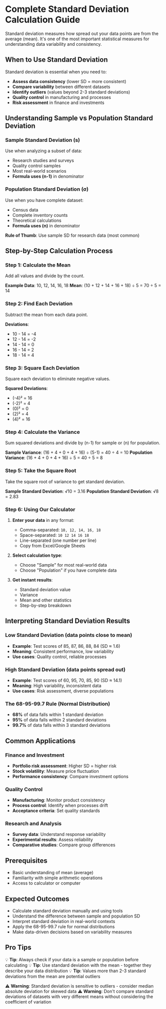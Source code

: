 # Complete Standard Deviation Calculation Guide

Standard deviation measures how spread out your data points are from the average (mean). It's one of the most important statistical measures for understanding data variability and consistency.

## When to Use Standard Deviation

Standard deviation is essential when you need to:
- **Assess data consistency** (lower SD = more consistent)
- **Compare variability** between different datasets
- **Identify outliers** (values beyond 2-3 standard deviations)
- **Quality control** in manufacturing and processes
- **Risk assessment** in finance and investments

## Understanding Sample vs Population Standard Deviation

### Sample Standard Deviation (s)
Use when analyzing a subset of data:
- Research studies and surveys
- Quality control samples
- Most real-world scenarios
- **Formula uses (n-1)** in denominator

### Population Standard Deviation (σ)
Use when you have complete dataset:
- Census data
- Complete inventory counts
- Theoretical calculations
- **Formula uses (n)** in denominator

**Rule of Thumb**: Use sample SD for research data (most common)

## Step-by-Step Calculation Process

### Step 1: Calculate the Mean
Add all values and divide by the count.

**Example Data**: 10, 12, 14, 16, 18
**Mean**: (10 + 12 + 14 + 16 + 18) ÷ 5 = 70 ÷ 5 = 14

### Step 2: Find Each Deviation
Subtract the mean from each data point.

**Deviations**:
- 10 - 14 = -4
- 12 - 14 = -2
- 14 - 14 = 0
- 16 - 14 = 2
- 18 - 14 = 4

### Step 3: Square Each Deviation
Square each deviation to eliminate negative values.

**Squared Deviations**:
- (-4)² = 16
- (-2)² = 4
- (0)² = 0
- (2)² = 4
- (4)² = 16

### Step 4: Calculate the Variance
Sum squared deviations and divide by (n-1) for sample or (n) for population.

**Sample Variance**: (16 + 4 + 0 + 4 + 16) ÷ (5-1) = 40 ÷ 4 = 10
**Population Variance**: (16 + 4 + 0 + 4 + 16) ÷ 5 = 40 ÷ 5 = 8

### Step 5: Take the Square Root
Take the square root of variance to get standard deviation.

**Sample Standard Deviation**: √10 = 3.16
**Population Standard Deviation**: √8 = 2.83

### Step 6: Using Our Calculator
1. **Enter your data** in any format:
   - Comma-separated: `10, 12, 14, 16, 18`
   - Space-separated: `10 12 14 16 18`
   - Line-separated (one number per line)
   - Copy from Excel/Google Sheets

2. **Select calculation type**:
   - Choose "Sample" for most real-world data
   - Choose "Population" if you have complete data

3. **Get instant results**:
   - Standard deviation value
   - Variance
   - Mean and other statistics
   - Step-by-step breakdown

## Interpreting Standard Deviation Results

### Low Standard Deviation (data points close to mean)
- **Example**: Test scores of 85, 87, 86, 88, 84 (SD ≈ 1.6)
- **Meaning**: Consistent performance, low variability
- **Use cases**: Quality control, reliable processes

### High Standard Deviation (data points spread out)
- **Example**: Test scores of 60, 95, 70, 85, 90 (SD ≈ 14.1)
- **Meaning**: High variability, inconsistent data
- **Use cases**: Risk assessment, diverse populations

### The 68-95-99.7 Rule (Normal Distribution)
- **68%** of data falls within 1 standard deviation
- **95%** of data falls within 2 standard deviations
- **99.7%** of data falls within 3 standard deviations

## Common Applications

### Finance and Investment
- **Portfolio risk assessment**: Higher SD = higher risk
- **Stock volatility**: Measure price fluctuation
- **Performance consistency**: Compare investment options

### Quality Control
- **Manufacturing**: Monitor product consistency
- **Process control**: Identify when processes drift
- **Acceptance criteria**: Set quality standards

### Research and Analysis
- **Survey data**: Understand response variability
- **Experimental results**: Assess reliability
- **Comparative studies**: Compare group differences

## Prerequisites
- Basic understanding of mean (average)
- Familiarity with simple arithmetic operations
- Access to calculator or computer

## Expected Outcomes
- Calculate standard deviation manually and using tools
- Understand the difference between sample and population SD
- Interpret standard deviation in real-world contexts
- Apply the 68-95-99.7 rule for normal distributions
- Make data-driven decisions based on variability measures

## Pro Tips
💡 **Tip**: Always check if your data is a sample or population before calculating
💡 **Tip**: Use standard deviation with the mean - together they describe your data distribution
💡 **Tip**: Values more than 2-3 standard deviations from the mean are potential outliers

⚠️ **Warning**: Standard deviation is sensitive to outliers - consider median absolute deviation for skewed data
⚠️ **Warning**: Don't compare standard deviations of datasets with very different means without considering the coefficient of variation
